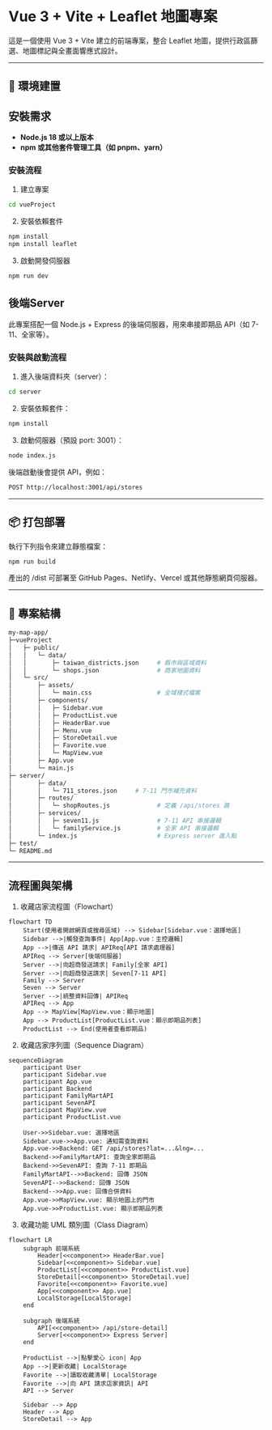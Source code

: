 # Vue 3 + Vite + Leaflet 地圖專案

這是一個使用 Vue 3 + Vite 建立的前端專案，整合 Leaflet 地圖，提供行政區篩選、地圖標記與全畫面響應式設計。

---

## 🧱 環境建置

## 安裝需求

- **Node.js 18 或以上版本**
- **npm 或其他套件管理工具（如 pnpm、yarn）**

### 安裝流程

1. 建立專案

```bash
cd vueProject
```

2. 安裝依賴套件

```bash
npm install
npm install leaflet
```

3. 啟動開發伺服器
```bash
npm run dev
```
## 後端Server
此專案搭配一個 Node.js + Express 的後端伺服器，用來串接即期品 API（如 7-11、全家等）。
### 安裝與啟動流程
1. 進入後端資料夾（server）：
```bash
cd server
```

2. 安裝依賴套件：
```bash
npm install
```

3. 啟動伺服器（預設 port: 3001）：
```bash
node index.js
```
後端啟動後會提供 API，例如：
```bash
POST http://localhost:3001/api/stores
```

---

## 📦 打包部署
執行下列指令來建立靜態檔案：
```
npm run build
```
產出的 /dist 可部署至 GitHub Pages、Netlify、Vercel 或其他靜態網頁伺服器。


---
## 📁 專案結構
```bash
my-map-app/
├─vueProject
│   ├─ public/
│   │   └─ data/
│   │       ├─ taiwan_districts.json     # 縣市與區域資料
│   │       └─ shops.json                # 商家地圖資料
│   └─ src/
│       ├─ assets/
│       │   └─ main.css                  # 全域樣式檔案
│       ├─ components/
│       │   ├─ Sidebar.vue
│       │   ├─ ProductList.vue
│       │   ├─ HeaderBar.vue
│       │   ├─ Menu.vue
│       │   ├─ StoreDetail.vue
│       │   ├─ Favorite.vue
│       │   └─ MapView.vue
│       ├─ App.vue
│       └─ main.js
├─ server/
│       ├─ data/
│       │   └─ 711_stores.json     # 7-11 門市補充資料
│       ├─ routes/
│       │   └─ shopRoutes.js             # 定義 /api/stores 路
│       ├─ services/
│       │   ├─ seven11.js                # 7-11 API 串接邏輯
│       │   └─ familyService.js          # 全家 API 串接邏輯
│       └─ index.js                      # Express server 進入點
├─ test/
└─ README.md
```
---
## 流程圖與架構

1. 收藏店家流程圖（Flowchart）
```mermaid
flowchart TD
    Start(使用者開啟網頁或搜尋區域) --> Sidebar[Sidebar.vue：選擇地區]
    Sidebar -->|觸發查詢事件| App[App.vue：主控邏輯]
    App -->|傳送 API 請求| APIReq[API 請求處理器]
    APIReq --> Server[後端伺服器]
    Server -->|向超商發送請求| Family[全家 API]
    Server -->|向超商發送請求| Seven[7-11 API]
    Family --> Server
    Seven --> Server
    Server -->|統整資料回傳| APIReq
    APIReq --> App
    App --> MapView[MapView.vue：顯示地圖]
    App --> ProductList[ProductList.vue：顯示即期品列表]
    ProductList --> End(使用者查看即期品)

```

2. 收藏店家序列圖（Sequence Diagram）
```mermaid
sequenceDiagram
    participant User
    participant Sidebar.vue
    participant App.vue
    participant Backend
    participant FamilyMartAPI
    participant SevenAPI
    participant MapView.vue
    participant ProductList.vue

    User->>Sidebar.vue: 選擇地區
    Sidebar.vue->>App.vue: 通知需查詢資料
    App.vue->>Backend: GET /api/stores?lat=...&lng=...
    Backend->>FamilyMartAPI: 查詢全家即期品
    Backend->>SevenAPI: 查詢 7-11 即期品
    FamilyMartAPI-->>Backend: 回傳 JSON
    SevenAPI-->>Backend: 回傳 JSON
    Backend-->>App.vue: 回傳合併資料
    App.vue->>MapView.vue: 顯示地圖上的門市
    App.vue->>ProductList.vue: 顯示即期品列表
```


3. 收藏功能 UML 類別圖（Class Diagram）
```mermaid
flowchart LR
    subgraph 前端系統
        Header[<<component>> HeaderBar.vue]
        Sidebar[<<component>> Sidebar.vue]
        ProductList[<<component>> ProductList.vue]
        StoreDetail[<<component>> StoreDetail.vue]
        Favorite[<<component>> Favorite.vue]
        App[<<component>> App.vue]
        LocalStorage[LocalStorage]
    end

    subgraph 後端系統
        API[<<component>> /api/store-detail]
        Server[<<component>> Express Server]
    end

    ProductList -->|點擊愛心 icon| App
    App -->|更新收藏| LocalStorage
    Favorite -->|讀取收藏清單| LocalStorage
    Favorite -->|向 API 請求店家資訊| API
    API --> Server

    Sidebar --> App
    Header --> App
    StoreDetail --> App

```


